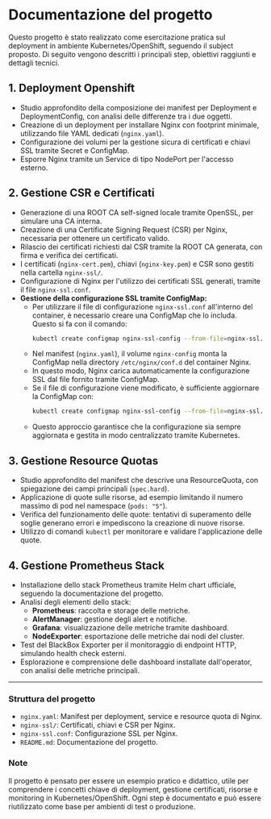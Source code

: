# Documentazione del progetto

Questo progetto è stato realizzato come esercitazione pratica sul deployment in ambiente Kubernetes/OpenShift, seguendo il subject proposto. Di seguito vengono descritti i principali step, obiettivi raggiunti e dettagli tecnici.

## 1. Deployment Openshift
- Studio approfondito della composizione dei manifest per Deployment e DeploymentConfig, con analisi delle differenze tra i due oggetti.
- Creazione di un deployment per installare Nginx con footprint minimale, utilizzando file YAML dedicati (`nginx.yaml`).
- Configurazione dei volumi per la gestione sicura di certificati e chiavi SSL tramite Secret e ConfigMap.
- Esporre Nginx tramite un Service di tipo NodePort per l'accesso esterno.

## 2. Gestione CSR e Certificati
- Generazione di una ROOT CA self-signed locale tramite OpenSSL, per simulare una CA interna.
- Creazione di una Certificate Signing Request (CSR) per Nginx, necessaria per ottenere un certificato valido.
- Rilascio dei certificati richiesti dal CSR tramite la ROOT CA generata, con firma e verifica dei certificati.
- I certificati (`nginx-cert.pem`), chiavi (`nginx-key.pem`) e CSR sono gestiti nella cartella `nginx-ssl/`.
- Configurazione di Nginx per l'utilizzo dei certificati SSL generati, tramite il file `nginx-ssl.conf`.
- **Gestione della configurazione SSL tramite ConfigMap:**
    - Per utilizzare il file di configurazione `nginx-ssl.conf` all'interno del container, è necessario creare una ConfigMap che lo includa. Questo si fa con il comando:
      ```sh
      kubectl create configmap nginx-ssl-config --from-file=nginx-ssl.conf
      ```
    - Nel manifest (`nginx.yaml`), il volume `nginx-config` monta la ConfigMap nella directory `/etc/nginx/conf.d` del container Nginx.
    - In questo modo, Nginx carica automaticamente la configurazione SSL dal file fornito tramite ConfigMap.
    - Se il file di configurazione viene modificato, è sufficiente aggiornare la ConfigMap con:
      ```sh
      kubectl create configmap nginx-ssl-config --from-file=nginx-ssl.conf
      ```
    - Questo approccio garantisce che la configurazione sia sempre aggiornata e gestita in modo centralizzato tramite Kubernetes.

## 3. Gestione Resource Quotas
- Studio approfondito del manifest che descrive una ResourceQuota, con spiegazione dei campi principali (`spec.hard`).
- Applicazione di quote sulle risorse, ad esempio limitando il numero massimo di pod nel namespace (`pods: "5"`).
- Verifica del funzionamento delle quote: tentativi di superamento delle soglie generano errori e impediscono la creazione di nuove risorse.
- Utilizzo di comandi `kubectl` per monitorare e validare l'applicazione delle quote.

## 4. Gestione Prometheus Stack
- Installazione dello stack Prometheus tramite Helm chart ufficiale, seguendo la documentazione del progetto.
- Analisi degli elementi dello stack:
  - **Prometheus**: raccolta e storage delle metriche.
  - **AlertManager**: gestione degli alert e notifiche.
  - **Grafana**: visualizzazione delle metriche tramite dashboard.
  - **NodeExporter**: esportazione delle metriche dai nodi del cluster.
- Test del BlackBox Exporter per il monitoraggio di endpoint HTTP, simulando health check esterni.
- Esplorazione e comprensione delle dashboard installate dall'operator, con analisi delle metriche principali.

---

### Struttura del progetto
- `nginx.yaml`: Manifest per deployment, service e resource quota di Nginx.
- `nginx-ssl/`: Certificati, chiavi e CSR per Nginx.
- `nginx-ssl.conf`: Configurazione SSL per Nginx.
- `README.md`: Documentazione del progetto.

### Note
Il progetto è pensato per essere un esempio pratico e didattico, utile per comprendere i concetti chiave di deployment, gestione certificati, risorse e monitoring in Kubernetes/OpenShift. Ogni step è documentato e può essere riutilizzato come base per ambienti di test o produzione.